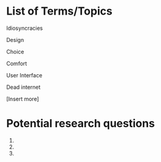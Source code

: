 # List of Terms/Topics 

Idiosyncracies

Design

Choice

Comfort

User Interface

Dead internet

[Insert more]


# Potential research questions

1.

2.

3.

